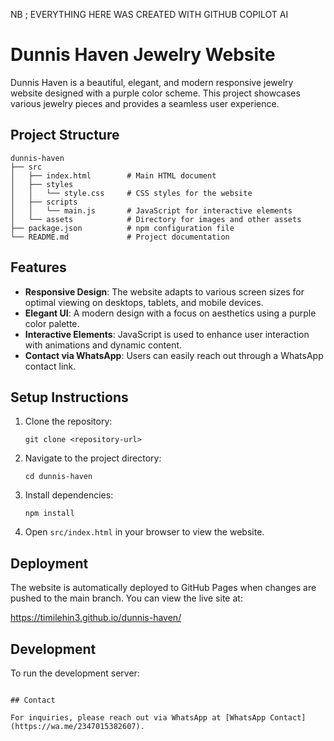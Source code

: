 NB ; EVERYTHING HERE WAS CREATED WITH GITHUB COPILOT AI

# Dunnis Haven Jewelry Website

Dunnis Haven is a beautiful, elegant, and modern responsive jewelry website designed with a purple color scheme. This project showcases various jewelry pieces and provides a seamless user experience.

## Project Structure

```
dunnis-haven
├── src
│   ├── index.html        # Main HTML document
│   ├── styles
│   │   └── style.css     # CSS styles for the website
│   ├── scripts
│   │   └── main.js       # JavaScript for interactive elements
│   └── assets            # Directory for images and other assets
├── package.json          # npm configuration file
└── README.md             # Project documentation
```

## Features

- **Responsive Design**: The website adapts to various screen sizes for optimal viewing on desktops, tablets, and mobile devices.
- **Elegant UI**: A modern design with a focus on aesthetics using a purple color palette.
- **Interactive Elements**: JavaScript is used to enhance user interaction with animations and dynamic content.
- **Contact via WhatsApp**: Users can easily reach out through a WhatsApp contact link.

## Setup Instructions

1. Clone the repository:
   ```
   git clone <repository-url>
   ```
2. Navigate to the project directory:
   ```
   cd dunnis-haven
   ```
3. Install dependencies:
   ```
   npm install
   ```
4. Open `src/index.html` in your browser to view the website.

## Deployment

The website is automatically deployed to GitHub Pages when changes are pushed to the main branch. You can view the live site at:

https://timilehin3.github.io/dunnis-haven/

## Development

To run the development server:

```

## Contact

For inquiries, please reach out via WhatsApp at [WhatsApp Contact](https://wa.me/2347015382607).
```
